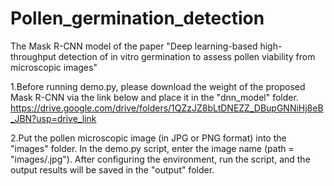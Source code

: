 # Pollen_germination_detection
The Mask R-CNN model of the paper "Deep learning-based high-throughput detection of in vitro germination to assess pollen viability from microscopic images"

1.Before running demo.py, please download the weight of the proposed Mask R-CNN via the link below and place it in the "dnn_model" folder.
https://drive.google.com/drive/folders/1QZzJZ8bLtDNEZZ_DBupGNNiHj8eB_JBN?usp=drive_link

2.Put the pollen microscopic image (in JPG or PNG format) into the "images" folder. In the demo.py script, enter the image name (path = "images/.jpg"). After configuring the environment, run the script, and the output results will be saved in the "output" folder.

